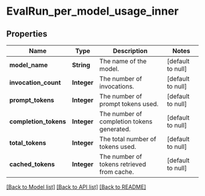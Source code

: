 # EvalRun_per_model_usage_inner
## Properties

| Name | Type | Description | Notes |
|------------ | ------------- | ------------- | -------------|
| **model\_name** | **String** | The name of the model. | [default to null] |
| **invocation\_count** | **Integer** | The number of invocations. | [default to null] |
| **prompt\_tokens** | **Integer** | The number of prompt tokens used. | [default to null] |
| **completion\_tokens** | **Integer** | The number of completion tokens generated. | [default to null] |
| **total\_tokens** | **Integer** | The total number of tokens used. | [default to null] |
| **cached\_tokens** | **Integer** | The number of tokens retrieved from cache. | [default to null] |

[[Back to Model list]](../README.md#documentation-for-models) [[Back to API list]](../README.md#documentation-for-api-endpoints) [[Back to README]](../README.md)

